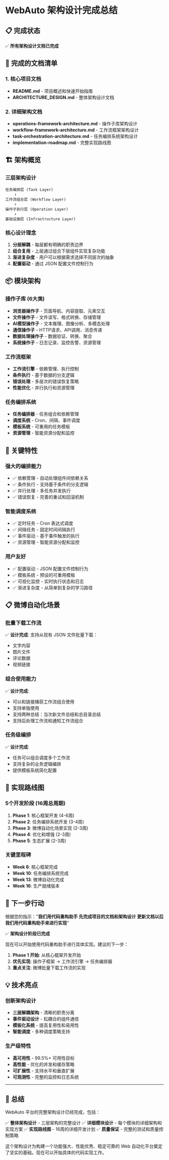 # WebAuto 架构设计完成总结

## 📋 完成状态

✅ **所有架构设计文档已完成**

## 📁 完成的文档清单

### 1. 核心项目文档
- **README.md** - 项目概述和快速开始指南
- **ARCHITECTURE_DESIGN.md** - 整体架构设计文档

### 2. 详细架构文档
- **operations-framework-architecture.md** - 操作子库架构设计
- **workflow-framework-architecture.md** - 工作流框架架构设计
- **task-orchestration-architecture.md** - 任务编排系统架构设计
- **implementation-roadmap.md** - 完整实现路线图

## 🏗️ 架构概览

### 三层架构设计
```
任务编排层 (Task Layer)
    ↓
工作流组合层 (Workflow Layer)
    ↓
操作子执行层 (Operation Layer)
    ↓
基础设施层 (Infrastructure Layer)
```

### 核心设计理念
1. **分层解耦** - 每层都有明确的职责边界
2. **组合复用** - 上层通过组合下层组件实现复杂功能
3. **渐进复杂度** - 用户可以根据需求选择不同层次的抽象
4. **配置驱动** - 通过 JSON 配置文件控制行为

## 📦 模块架构

### 操作子库 (6大类)
- **浏览器操作子** - 页面导航、内容提取、元素交互
- **文件操作子** - 文件读写、格式转换、存储管理
- **AI模型操作子** - 文本推理、图像分析、多模态处理
- **通信操作子** - HTTP请求、API调用、消息传递
- **数据处理操作子** - 数据验证、转换、聚合
- **系统操作子** - 日志记录、监控告警、资源管理

### 工作流框架
- **工作流引擎** - 依赖管理、执行控制
- **条件执行** - 基于数据的分支逻辑
- **错误处理** - 多层次的错误恢复策略
- **性能优化** - 并行执行和资源管理

### 任务编排系统
- **任务编排器** - 任务组合和依赖管理
- **调度系统** - Cron、间隔、事件调度
- **模板系统** - 可重用的任务模板
- **资源管理** - 智能资源分配和监控

## 🎯 关键特性

### 强大的编排能力
- ✅ 依赖管理 - 自动处理组件间依赖关系
- ✅ 条件执行 - 支持基于条件的分支逻辑
- ✅ 并行处理 - 多任务并发执行
- ✅ 错误恢复 - 完善的重试和回滚机制

### 智能调度系统
- ✅ 定时任务 - Cron 表达式调度
- ✅ 间隔任务 - 固定时间间隔执行
- ✅ 事件驱动 - 基于事件触发的执行
- ✅ 资源管理 - 智能资源分配和监控

### 用户友好
- ✅ 配置驱动 - JSON 配置文件控制行为
- ✅ 模板系统 - 预设的可重用模板
- ✅ 可视化监控 - 实时执行状态和日志
- ✅ 渐进复杂度 - 从简单到复杂的学习路径

## 📋 微博自动化场景

### 批量下载工作流
✅ **设计完成**: 支持从现有 JSON 文件批量下载：
- 文字内容
- 图片文件
- 评论数据
- 视频链接

### 组合使用能力
✅ **设计完成**:
- 可以和链接捕获工作流组合使用
- 支持单独使用
- 支持两种总结：当次新文件总结和总目录总结
- 支持后处理工作流和通知工作流组合

### 任务级编排
✅ **设计完成**:
- 任务可以组合调度多个工作流
- 支持复杂的业务逻辑编排
- 提供模板系统简化配置

## 🚀 实现路线图

### 5个开发阶段 (16周总周期)
1. **Phase 1**: 核心框架开发 (4-6周)
2. **Phase 2**: 任务编排系统开发 (3-4周)
3. **Phase 3**: 微博自动化场景实现 (2-3周)
4. **Phase 4**: 优化和增强 (2-3周)
5. **Phase 5**: 生态扩展 (2-3周)

### 关键里程碑
- **Week 6**: 核心框架完成
- **Week 10**: 任务编排系统完成
- **Week 13**: 微博自动化完成
- **Week 16**: 生产就绪版本

## 🎯 下一步行动

根据您的指示："**我们用代码重构助手 先完成项目的文档和架构设计 更新文档以后 我们用代码重构助手来进行实现**"

✅ **架构设计阶段已完成**

现在可以开始使用代码重构助手进行具体实现。建议的下一步：

1. **Phase 1 开始**: 从核心框架开发开始
2. **优先实现**: 操作子框架 → 工作流引擎 → 任务编排器
3. **重点关注**: 微博批量下载工作流的实现

## 💡 技术亮点

### 创新架构设计
- **三层解耦架构** - 清晰的职责分离
- **事件驱动设计** - 松耦合的组件通信
- **模板化系统** - 提高复用性和易用性
- **智能调度** - 多种调度策略支持

### 生产级特性
- **高可用性** - 99.5%+ 可用性目标
- **高性能** - 优化的并发和缓存策略
- **可扩展性** - 支持水平和垂直扩展
- **可观测性** - 完整的监控和日志系统

---

## 🎉 总结

WebAuto 平台的完整架构设计已经完成，包括：

✅ **整体架构设计** - 三层架构的完整设计
✅ **详细模块设计** - 每个模块的详细架构和实现方案
✅ **实现路线图** - 16周的详细开发计划
✅ **质量保证** - 完整的测试和质量控制策略

这个架构设计为构建一个功能强大、性能优秀、稳定可靠的 Web 自动化平台奠定了坚实的基础。现在可以开始具体的代码实现工作。